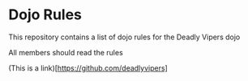 Dojo Rules
==========

This repository contains a list of dojo rules for the Deadly Vipers dojo

All members should read the rules

(This is a link)[https://github.com/deadlyvipers]
